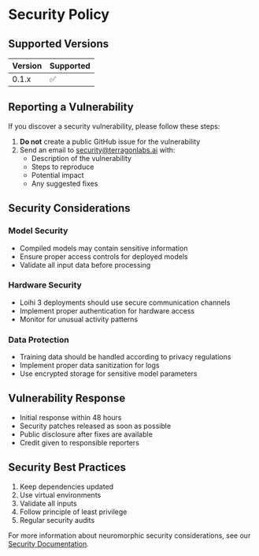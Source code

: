 # Security Policy

## Supported Versions

| Version | Supported          |
| ------- | ------------------ |
| 0.1.x   | :white_check_mark: |

## Reporting a Vulnerability

If you discover a security vulnerability, please follow these steps:

1. **Do not** create a public GitHub issue for the vulnerability
2. Send an email to security@terragonlabs.ai with:
   - Description of the vulnerability
   - Steps to reproduce
   - Potential impact
   - Any suggested fixes

## Security Considerations

### Model Security
- Compiled models may contain sensitive information
- Ensure proper access controls for deployed models
- Validate all input data before processing

### Hardware Security
- Loihi 3 deployments should use secure communication channels
- Implement proper authentication for hardware access
- Monitor for unusual activity patterns

### Data Protection
- Training data should be handled according to privacy regulations
- Implement proper data sanitization for logs
- Use encrypted storage for sensitive model parameters

## Vulnerability Response

- Initial response within 48 hours
- Security patches released as soon as possible
- Public disclosure after fixes are available
- Credit given to responsible reporters

## Security Best Practices

1. Keep dependencies updated
2. Use virtual environments
3. Validate all inputs
4. Follow principle of least privilege
5. Regular security audits

For more information about neuromorphic security considerations, see our [Security Documentation](docs/security.md).